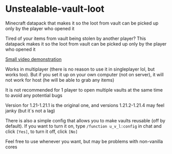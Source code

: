 # Unstealable-vault-loot
Minecraft datapack that makes it so the loot from vault can be picked up only by the player who opened it

Tired of your items from vault being stolen by another player? This datapack makes it so the loot from vault can be picked up only by the player who opened it

[Small video demonstration](https://youtu.be/FoZ0TFUgj8g)

Works in multiplayer (there is no reason to use it in singleplayer lol, but works too).
But if you set it up on your own computer (not on server), it will not work for host (he will be able to grab any items)

It is not recommended for 1 player to open multiple vaults at the same time to avoid any potential bugs

Version for 1.21-1.21.1 is the original one, and versions 1.21.2-1.21.4 may feel janky (but it`s not a lag)

There is also a simple config that allows you to make vaults reusable (off by default). If you want to turn it on, type `/function u_v_l:config` in chat and click `[Yes]`, to turn it off, click `[No]`

Feel free to use whenever you want, but may be problems with non-vanilla cores
